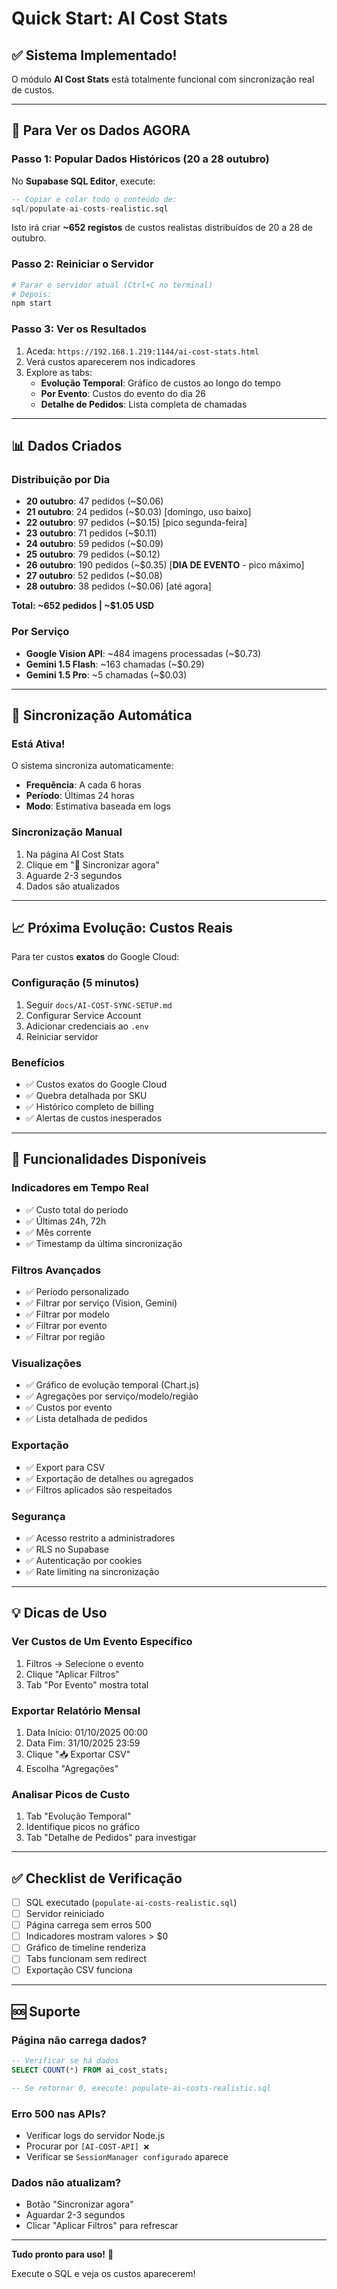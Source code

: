 # Quick Start: AI Cost Stats

## ✅ Sistema Implementado!

O módulo **AI Cost Stats** está totalmente funcional com sincronização real de custos.

---

## 🚀 Para Ver os Dados AGORA

### Passo 1: Popular Dados Históricos (20 a 28 outubro)

No **Supabase SQL Editor**, execute:

```sql
-- Copiar e colar todo o conteúdo de:
sql/populate-ai-costs-realistic.sql
```

Isto irá criar **~652 registos** de custos realistas distribuídos de 20 a 28 de outubro.

### Passo 2: Reiniciar o Servidor

```bash
# Parar o servidor atual (Ctrl+C no terminal)
# Depois:
npm start
```

### Passo 3: Ver os Resultados

1. Aceda: `https://192.168.1.219:1144/ai-cost-stats.html`
2. Verá custos aparecerem nos indicadores
3. Explore as tabs:
   - **Evolução Temporal**: Gráfico de custos ao longo do tempo
   - **Por Evento**: Custos do evento do dia 26
   - **Detalhe de Pedidos**: Lista completa de chamadas

---

## 📊 Dados Criados

### Distribuição por Dia

- **20 outubro**: 47 pedidos (~$0.06)
- **21 outubro**: 24 pedidos (~$0.03) [domingo, uso baixo]
- **22 outubro**: 97 pedidos (~$0.15) [pico segunda-feira]
- **23 outubro**: 71 pedidos (~$0.11)
- **24 outubro**: 59 pedidos (~$0.09)
- **25 outubro**: 79 pedidos (~$0.12)
- **26 outubro**: 190 pedidos (~$0.35) [**DIA DE EVENTO** - pico máximo]
- **27 outubro**: 52 pedidos (~$0.08)
- **28 outubro**: 38 pedidos (~$0.06) [até agora]

**Total: ~652 pedidos | ~$1.05 USD**

### Por Serviço

- **Google Vision API**: ~484 imagens processadas (~$0.73)
- **Gemini 1.5 Flash**: ~163 chamadas (~$0.29)
- **Gemini 1.5 Pro**: ~5 chamadas (~$0.03)

---

## 🔄 Sincronização Automática

### Está Ativa!

O sistema sincroniza automaticamente:
- **Frequência**: A cada 6 horas
- **Período**: Últimas 24 horas
- **Modo**: Estimativa baseada em logs

### Sincronização Manual

1. Na página AI Cost Stats
2. Clique em "🔄 Sincronizar agora"
3. Aguarde 2-3 segundos
4. Dados são atualizados

---

## 📈 Próxima Evolução: Custos Reais

Para ter custos **exatos** do Google Cloud:

### Configuração (5 minutos)

1. Seguir `docs/AI-COST-SYNC-SETUP.md`
2. Configurar Service Account
3. Adicionar credenciais ao `.env`
4. Reiniciar servidor

### Benefícios

- ✅ Custos exatos do Google Cloud
- ✅ Quebra detalhada por SKU
- ✅ Histórico completo de billing
- ✅ Alertas de custos inesperados

---

## 🎯 Funcionalidades Disponíveis

### Indicadores em Tempo Real

- ✅ Custo total do período
- ✅ Últimas 24h, 72h
- ✅ Mês corrente
- ✅ Timestamp da última sincronização

### Filtros Avançados

- ✅ Período personalizado
- ✅ Filtrar por serviço (Vision, Gemini)
- ✅ Filtrar por modelo
- ✅ Filtrar por evento
- ✅ Filtrar por região

### Visualizações

- ✅ Gráfico de evolução temporal (Chart.js)
- ✅ Agregações por serviço/modelo/região
- ✅ Custos por evento
- ✅ Lista detalhada de pedidos

### Exportação

- ✅ Export para CSV
- ✅ Exportação de detalhes ou agregados
- ✅ Filtros aplicados são respeitados

### Segurança

- ✅ Acesso restrito a administradores
- ✅ RLS no Supabase
- ✅ Autenticação por cookies
- ✅ Rate limiting na sincronização

---

## 💡 Dicas de Uso

### Ver Custos de Um Evento Específico

1. Filtros → Selecione o evento
2. Clique "Aplicar Filtros"
3. Tab "Por Evento" mostra total

### Exportar Relatório Mensal

1. Data Início: 01/10/2025 00:00
2. Data Fim: 31/10/2025 23:59
3. Clique "📥 Exportar CSV"
4. Escolha "Agregações"

### Analisar Picos de Custo

1. Tab "Evolução Temporal"
2. Identifique picos no gráfico
3. Tab "Detalhe de Pedidos" para investigar

---

## ✅ Checklist de Verificação

- [ ] SQL executado (`populate-ai-costs-realistic.sql`)
- [ ] Servidor reiniciado
- [ ] Página carrega sem erros 500
- [ ] Indicadores mostram valores > $0
- [ ] Gráfico de timeline renderiza
- [ ] Tabs funcionam sem redirect
- [ ] Exportação CSV funciona

---

## 🆘 Suporte

### Página não carrega dados?

```sql
-- Verificar se há dados
SELECT COUNT(*) FROM ai_cost_stats;

-- Se retornar 0, execute: populate-ai-costs-realistic.sql
```

### Erro 500 nas APIs?

- Verificar logs do servidor Node.js
- Procurar por `[AI-COST-API] ❌`
- Verificar se `SessionManager configurado` aparece

### Dados não atualizam?

- Botão "Sincronizar agora"
- Aguardar 2-3 segundos
- Clicar "Aplicar Filtros" para refrescar

---

**Tudo pronto para uso!** 🎉

Execute o SQL e veja os custos aparecerem!

